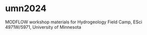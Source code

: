 # umn2024
MODFLOW workshop materials for Hydrogeology Field Camp, ESci 4971W/5971, University of Minnesota
